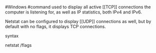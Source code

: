 #Windows #command used to display all active [[TCP]] connections the computer is listening for, as well as IP statistics, both IPv4 and IPv6.

Netstat can be configured to display [[UDP]] connections as well, but by default with no flags, it displays TCP connections.

syntax

netstat /flags

